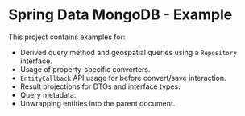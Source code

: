 # Spring Data MongoDB - Example

This project contains examples for:

* Derived query method and geospatial queries using a `Repository` interface.
* Usage of property-specific converters.
* `EntityCallback` API usage for before convert/save interaction.
* Result projections for DTOs and interface types.
* Query metadata.
* Unwrapping entities into the parent document.

